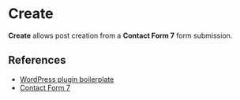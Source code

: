 # Create

__Create__ allows post creation from a __Contact Form 7__ form submission.

## References

- [WordPress plugin boilerplate](https://github.com/DevinVinson/WordPress-Plugin-Boilerplate)
- [Contact Form 7](https://contactform7.com/)